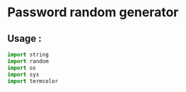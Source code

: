 
# Password random generator
## Usage :

```python
import string
import random
import os
import sys
import termcolor

```


